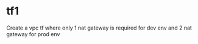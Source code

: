 # tf1
Create a vpc tf where only 1 nat gateway is required for dev env and 2 nat gateway for prod env
